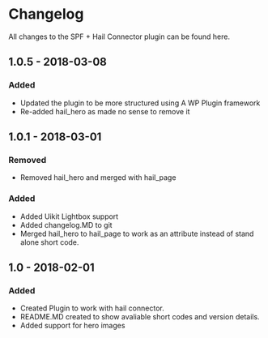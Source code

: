 # Changelog
All changes to the SPF + Hail Connector plugin can be found here.

## 1.0.5 - 2018-03-08
### Added
  - Updated the plugin to be more structured using A WP Plugin framework
  - Re-added hail_hero as made no sense to remove it


## 1.0.1 - 2018-03-01
### Removed
  - Removed hail_hero and merged with hail_page
### Added
  - Added Uikit Lightbox support
  - Added changelog.MD to git
  - Merged hail_hero to hail_page to work as an attribute instead of stand alone short code.
  

## 1.0 - 2018-02-01
### Added
  - Created Plugin to work with hail connector.
  - README.MD created to show avaliable short codes and version details.
  - Added support for hero images

